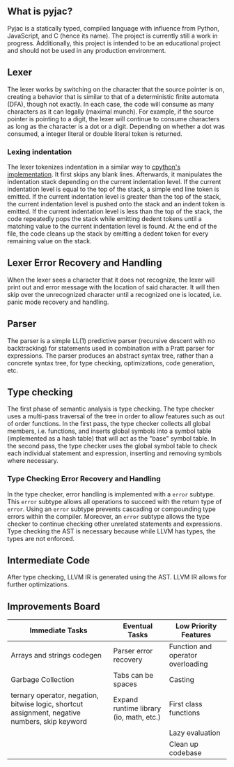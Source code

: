 ## What is pyjac?
Pyjac is a statically typed, compiled language with influence from Python, JavaScript, and C (hence its name). The project is currently still a work in progress. Additionally, this project is intended to be an educational project and should not be used in any production environment. 

## Lexer
The lexer works by switching on the character that the source pointer is on, creating a behavior that is similar to that of a deterministic finite automata (DFA), though not exactly. In each case, the code will consume as many characters as it can legally (maximal munch). For example, if the source pointer is pointing to a digit, the lexer will continue to consume characters as long as the character is a dot or a digit. Depending on whether a dot was consumed, a integer literal or double literal token is returned. 
### Lexing indentation
The lexer tokenizes indentation in a similar way to [cpython's implementation](https://docs.python.org/3/reference/lexical_analysis.html#indentation). It first skips any blank lines. Afterwards, it manipulates the indentation stack depending on the current indentation level. If the current indentation level is equal to the top of the stack, a simple end line token is emitted. If the current indentation level is greater than the top of the stack, the current indentation level is pushed onto the stack and an indent token is emitted. If the current indentation level is less than the top of the stack, the code repeatedly pops the stack while emitting dedent tokens until a matching value to the current indentation level is found. At the end of the file, the code cleans up the stack by emitting a dedent token for every remaining value on the stack.
## Lexer Error Recovery and Handling 
When the lexer sees a character that it does not recognize, the lexer will print out and error message with the location of said character. It will then skip over the unrecognized character until a recognized one is located, i.e. panic mode recovery and handling. 

## Parser
The parser is a simple LL(1) predictive parser (recursive descent with no backtracking) for statements used in combination with a Pratt parser for expressions. The parser produces an abstract syntax tree, rather than a concrete syntax tree, for type checking, optimizations, code generation, etc. 

## Type checking
The first phase of semantic analysis is type checking. The type checker uses a multi-pass traversal of the tree in order to allow features such as out of order functions. In the first pass, the type checker collects all global members, i.e. functions, and inserts global symbols into a symbol table (implemented as a hash table) that will act as the "base" symbol table. In the second pass, the type checker uses the global symbol table to check each individual statement and expression, inserting and removing symbols where necessary. 

### Type Checking Error Recovery and Handling
In the type checker, error handling is implemented with a `error` subtype. This `error` subtype allows all operations to succeed with the return type of `error`. Using an `error` subtype prevents cascading or compounding type errors within the compiler. Moreover, an `error` subtype allows the type checker to continue checking other unrelated statements and expressions. Type checking the AST is necessary because while LLVM has types, the types are not enforced. 

## Intermediate Code 
After type checking, LLVM IR is generated using the AST. LLVM IR allows for further optimizations. 

## Improvements Board 
| Immediate Tasks | Eventual Tasks | Low Priority Features | 
|-----------------|----------------|-----------------------|
| Arrays and strings codegen | Parser error recovery | Function and operator overloading |
| Garbage Collection | Tabs can be spaces | Casting |
| ternary operator, negation, bitwise logic, shortcut assignment, negative numbers, skip keyword | Expand runtime library (io, math, etc.) | First class functions |
| | | Lazy evaluation |
| | | Clean up codebase |
